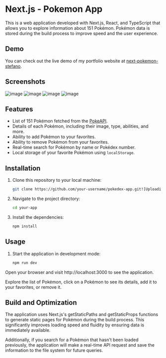 # Next.js - Pokemon App

This is a web application developed with Next.js, React, and TypeScript that allows you to explore information about 151 Pokémon. Pokémon data is stored during the build process to improve speed and the user experience.


## Demo

You can check out the live demo of my portfolio website at [next-pokemon-stefano](https://next-pokemon-stefano.vercel.app/).


## Screenshots

![image](https://github.com/StefanoCutri/next-static-pokemon/assets/69378136/cd1ac359-5016-49f5-b05d-04ddb5d8d452)
![image](https://github.com/StefanoCutri/next-static-pokemon/assets/69378136/d73b561c-0570-4389-9597-f60d118804af)
![image](https://github.com/StefanoCutri/next-static-pokemon/assets/69378136/b237f6b2-7afd-4f66-9a03-c2fe7d037421)
![image](https://github.com/StefanoCutri/next-static-pokemon/assets/69378136/8a3df027-aaa6-4574-b935-2c4fb9429386)


## Features

- List of 151 Pokémon fetched from the [PokeAPI](https://pokeapi.co/).
- Details of each Pokémon, including their image, type, abilities, and more.
- Ability to add Pokémon to your favorites.
- Ability to remove Pokémon from your favorites.
- Real-time search for Pokémon by name or Pokédex number.
- Local storage of your favorite Pokémon using `localStorage`.

## Installation

1. Clone this repository to your local machine:

   ```bash
   git clone https://github.com/your-username/pokedex-app.git![Uploading image.png…]()
   
2. Navigate to the project directory:

   ```bash
   cd your-app 

3. Install the dependencies:

   ```bash
   npm install


## Usage

1. Start the application in development mode:

   ```bash
   npm run dev

Open your browser and visit http://localhost:3000 to see the application.

Explore the list of Pokémon, click on a Pokémon to see its details, add it to your favorites, or remove it.


## Build and Optimization

The application uses Next.js's getStaticPaths and getStaticProps functions to generate static pages for Pokémon during the build process. This significantly improves loading speed and fluidity by ensuring data is immediately available.

Additionally, if you search for a Pokémon that hasn't been loaded previously, the application will make a real-time API request and save the information to the file system for future queries.


   
